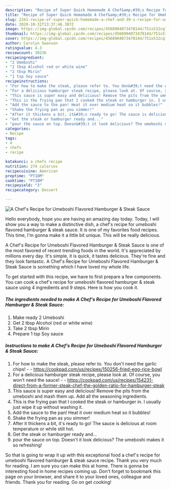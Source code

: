 ```yaml
---
description: "Recipe of Super Quick Homemade A Chef&amp;#39;s Recipe for Umeboshi Flavored Hamburger &amp;amp; Steak Sauce"
title: "Recipe of Super Quick Homemade A Chef&amp;#39;s Recipe for Umeboshi Flavored Hamburger &amp;amp; Steak Sauce"
slug: 2241-recipe-of-super-quick-homemade-a-chef-and-39-s-recipe-for-umeboshi-flavored-hamburger-and-amp-steak-sauce
date: 2020-10-31T13:37:46.307Z
image: https://img-global.cpcdn.com/recipes/4568904073478144/751x532cq70/a-chefs-recipe-for-umeboshi-flavored-hamburger-steak-sauce-recipe-main-photo.jpg
thumbnail: https://img-global.cpcdn.com/recipes/4568904073478144/751x532cq70/a-chefs-recipe-for-umeboshi-flavored-hamburger-steak-sauce-recipe-main-photo.jpg
cover: https://img-global.cpcdn.com/recipes/4568904073478144/751x532cq70/a-chefs-recipe-for-umeboshi-flavored-hamburger-steak-sauce-recipe-main-photo.jpg
author: Carolyn Swanson
ratingvalue: 4.3
reviewcount: 30236
recipeingredient:
- "2 Umeboshi"
- "2 tbsp Alcohol red or white wine"
- "2 tbsp Mirin"
- "1 tsp Soy sauce"
recipeinstructions:
- "For how to make the steak, please refer to. You don&#39;t need the garlic chips!  https://cookpad.com/us/recipes/150256-fried-egg-rice-bowl"
- "For a delicious hamburger steak recipe, please look at. Of course, you won&#39;t need the sauce!  https://cookpad.com/us/recipes/154231-direct-from-a-former-steak-chef-the-golden-ratio-for-hamburger-steak"
- "This sauce is super easy and delicious! Remove the pits from the umeboshi and mash them up. Add all the seasoning ingredients."
- "This is the frying pan that I cooked the steak or hamburger in. I usually just wipe it up without washing it."
- "Add the sauce to the pan! Heat it over medium heat so it bubbles!"
- "Shake the frying pan as you simmer!"
- "After it thickens a bit, it&#39;s ready to go! The sauce is delicious at room temperature or while still hot."
- "Get the steak or hamburger ready and..."
- "pour the sauce on top. Doesn&#39;t it look delicious? The umeboshi makes it so refreshing!"
categories:
- Recipe
tags:
- a
- chefs
- recipe

katakunci: a chefs recipe 
nutrition: 274 calories
recipecuisine: American
preptime: "PT18M"
cooktime: "PT38M"
recipeyield: "3"
recipecategory: Dessert

---
```



![A Chef&#39;s Recipe for Umeboshi Flavored Hamburger &amp; Steak Sauce](https://img-global.cpcdn.com/recipes/4568904073478144/751x532cq70/a-chefs-recipe-for-umeboshi-flavored-hamburger-steak-sauce-recipe-main-photo.jpg)

Hello everybody, hope you are having an amazing day today. Today, I will show you a way to make a distinctive dish, a chef&#39;s recipe for umeboshi flavored hamburger &amp; steak sauce. It is one of my favorites food recipes. This time, I'm gonna make it a little bit unique. This will be really delicious.

A Chef&#39;s Recipe for Umeboshi Flavored Hamburger &amp; Steak Sauce is one of the most favored of recent trending foods in the world. It's appreciated by millions every day. It's simple, it is quick, it tastes delicious. They're fine and they look fantastic. A Chef&#39;s Recipe for Umeboshi Flavored Hamburger &amp; Steak Sauce is something which I have loved my whole life.




To get started with this recipe, we have to first prepare a few components. You can cook a chef&#39;s recipe for umeboshi flavored hamburger &amp; steak sauce using 4 ingredients and 9 steps. Here is how you cook it.

<!--inarticleads1-->

##### The ingredients needed to make A Chef&#39;s Recipe for Umeboshi Flavored Hamburger &amp; Steak Sauce:

1. Make ready 2 Umeboshi
1. Get 2 tbsp Alcohol (red or white wine)
1. Take 2 tbsp Mirin
1. Prepare 1 tsp Soy sauce




<!--inarticleads2-->

##### Instructions to make A Chef&#39;s Recipe for Umeboshi Flavored Hamburger &amp; Steak Sauce:

1. For how to make the steak, please refer to. You don&#39;t need the garlic chips! -  - https://cookpad.com/us/recipes/150256-fried-egg-rice-bowl
1. For a delicious hamburger steak recipe, please look at. Of course, you won&#39;t need the sauce! -  - https://cookpad.com/us/recipes/154231-direct-from-a-former-steak-chef-the-golden-ratio-for-hamburger-steak
1. This sauce is super easy and delicious! Remove the pits from the umeboshi and mash them up. Add all the seasoning ingredients.
1. This is the frying pan that I cooked the steak or hamburger in. I usually just wipe it up without washing it.
1. Add the sauce to the pan! Heat it over medium heat so it bubbles!
1. Shake the frying pan as you simmer!
1. After it thickens a bit, it&#39;s ready to go! The sauce is delicious at room temperature or while still hot.
1. Get the steak or hamburger ready and...
1. pour the sauce on top. Doesn&#39;t it look delicious? The umeboshi makes it so refreshing!




So that is going to wrap it up with this exceptional food a chef&#39;s recipe for umeboshi flavored hamburger &amp; steak sauce recipe. Thank you very much for reading. I am sure you can make this at home. There is gonna be interesting food in home recipes coming up. Don't forget to bookmark this page on your browser, and share it to your loved ones, colleague and friends. Thank you for reading. Go on get cooking!
